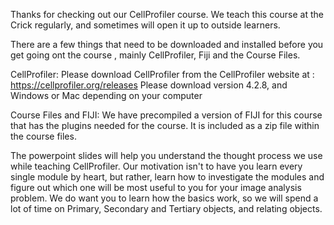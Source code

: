 Thanks for checking out our CellProfiler course. We teach this course at the Crick regularly, and sometimes will open it up to outside learners.

There are a few things that need to be downloaded and installed before you get going ont the course , mainly CellProfiler, Fiji and the Course Files. 

CellProfiler:
Please download CellProfiler from the CellProfiler website at : https://cellprofiler.org/releases 
Please download version 4.2.8, and Windows or Mac depending on your computer

Course Files and FIJI:
We have precompiled a version of FIJI for this course that has the plugins needed for the course. It is included as a zip file within the course files. 

The powerpoint slides will help you understand the thought process we use while teaching CellProfiler.  Our motivation isn't to have you learn every single module by heart, but rather, learn how to investigate the modules and figure out which one will be most useful to you for your image analysis problem. We do want you to learn how the basics work, so we will spend a lot of time on Primary, Secondary and Tertiary objects, and relating objects.
